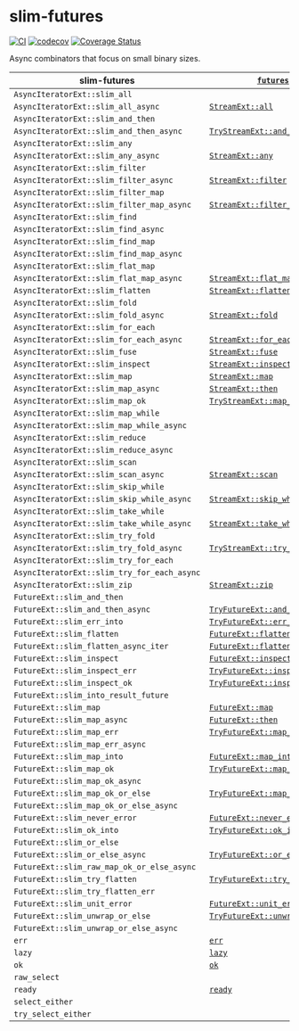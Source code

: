 # slim-futures

[![CI](https://github.com/EFanZh/slim-futures/actions/workflows/ci.yml/badge.svg)](https://github.com/EFanZh/slim-futures/actions/workflows/ci.yml)
[![codecov](https://codecov.io/gh/EFanZh/slim-futures/branch/main/graph/badge.svg)](https://codecov.io/gh/EFanZh/slim-futures)
[![Coverage Status](https://coveralls.io/repos/github/EFanZh/slim-futures/badge.svg?branch=main)](https://coveralls.io/github/EFanZh/slim-futures?branch=main)

Async combinators that focus on small binary sizes.

| slim-futures                                | [`futures`]                      |
| ------------------------------------------- | -------------------------------- |
| `AsyncIteratorExt::slim_all`                |                                  |
| `AsyncIteratorExt::slim_all_async`          | [`StreamExt::all`]               |
| `AsyncIteratorExt::slim_and_then`           |                                  |
| `AsyncIteratorExt::slim_and_then_async`     | [`TryStreamExt::and_then`]       |
| `AsyncIteratorExt::slim_any`                |                                  |
| `AsyncIteratorExt::slim_any_async`          | [`StreamExt::any`]               |
| `AsyncIteratorExt::slim_filter`             |                                  |
| `AsyncIteratorExt::slim_filter_async`       | [`StreamExt::filter`]            |
| `AsyncIteratorExt::slim_filter_map`         |                                  |
| `AsyncIteratorExt::slim_filter_map_async`   | [`StreamExt::filter_map`]        |
| `AsyncIteratorExt::slim_find`               |                                  |
| `AsyncIteratorExt::slim_find_async`         |                                  |
| `AsyncIteratorExt::slim_find_map`           |                                  |
| `AsyncIteratorExt::slim_find_map_async`     |                                  |
| `AsyncIteratorExt::slim_flat_map`           |                                  |
| `AsyncIteratorExt::slim_flat_map_async`     | [`StreamExt::flat_map`]          |
| `AsyncIteratorExt::slim_flatten`            | [`StreamExt::flatten`]           |
| `AsyncIteratorExt::slim_fold`               |                                  |
| `AsyncIteratorExt::slim_fold_async`         | [`StreamExt::fold`]              |
| `AsyncIteratorExt::slim_for_each`           |                                  |
| `AsyncIteratorExt::slim_for_each_async`     | [`StreamExt::for_each`]          |
| `AsyncIteratorExt::slim_fuse`               | [`StreamExt::fuse`]              |
| `AsyncIteratorExt::slim_inspect`            | [`StreamExt::inspect`]           |
| `AsyncIteratorExt::slim_map`                | [`StreamExt::map`]               |
| `AsyncIteratorExt::slim_map_async`          | [`StreamExt::then`]              |
| `AsyncIteratorExt::slim_map_ok`             | [`TryStreamExt::map_ok`]         |
| `AsyncIteratorExt::slim_map_while`          |                                  |
| `AsyncIteratorExt::slim_map_while_async`    |                                  |
| `AsyncIteratorExt::slim_reduce`             |                                  |
| `AsyncIteratorExt::slim_reduce_async`       |                                  |
| `AsyncIteratorExt::slim_scan`               |                                  |
| `AsyncIteratorExt::slim_scan_async`         | [`StreamExt::scan`]              |
| `AsyncIteratorExt::slim_skip_while`         |                                  |
| `AsyncIteratorExt::slim_skip_while_async`   | [`StreamExt::skip_while`]        |
| `AsyncIteratorExt::slim_take_while`         |                                  |
| `AsyncIteratorExt::slim_take_while_async`   | [`StreamExt::take_while`]        |
| `AsyncIteratorExt::slim_try_fold`           |                                  |
| `AsyncIteratorExt::slim_try_fold_async`     | [`TryStreamExt::try_fold`]       |
| `AsyncIteratorExt::slim_try_for_each`       |                                  |
| `AsyncIteratorExt::slim_try_for_each_async` |                                  |
| `AsyncIteratorExt::slim_zip`                | [`StreamExt::zip`]               |
| `FutureExt::slim_and_then`                  |                                  |
| `FutureExt::slim_and_then_async`            | [`TryFutureExt::and_then`]       |
| `FutureExt::slim_err_into`                  | [`TryFutureExt::err_into`]       |
| `FutureExt::slim_flatten`                   | [`FutureExt::flatten`]           |
| `FutureExt::slim_flatten_async_iter`        | [`FutureExt::flatten_stream`]    |
| `FutureExt::slim_inspect`                   | [`FutureExt::inspect`]           |
| `FutureExt::slim_inspect_err`               | [`TryFutureExt::inspect_err`]    |
| `FutureExt::slim_inspect_ok`                | [`TryFutureExt::inspect_ok`]     |
| `FutureExt::slim_into_result_future`        |                                  |
| `FutureExt::slim_map`                       | [`FutureExt::map`]               |
| `FutureExt::slim_map_async`                 | [`FutureExt::then`]              |
| `FutureExt::slim_map_err`                   | [`TryFutureExt::map_err`]        |
| `FutureExt::slim_map_err_async`             |                                  |
| `FutureExt::slim_map_into`                  | [`FutureExt::map_into`]          |
| `FutureExt::slim_map_ok`                    | [`TryFutureExt::map_ok`]         |
| `FutureExt::slim_map_ok_async`              |                                  |
| `FutureExt::slim_map_ok_or_else`            | [`TryFutureExt::map_ok_or_else`] |
| `FutureExt::slim_map_ok_or_else_async`      |                                  |
| `FutureExt::slim_never_error`               | [`FutureExt::never_error`]       |
| `FutureExt::slim_ok_into`                   | [`TryFutureExt::ok_into`]        |
| `FutureExt::slim_or_else`                   |                                  |
| `FutureExt::slim_or_else_async`             | [`TryFutureExt::or_else`]        |
| `FutureExt::slim_raw_map_ok_or_else_async`  |                                  |
| `FutureExt::slim_try_flatten`               | [`TryFutureExt::try_flatten`]    |
| `FutureExt::slim_try_flatten_err`           |                                  |
| `FutureExt::slim_unit_error`                | [`FutureExt::unit_error`]        |
| `FutureExt::slim_unwrap_or_else`            | [`TryFutureExt::unwrap_or_else`] |
| `FutureExt::slim_unwrap_or_else_async`      |                                  |
| `err`                                       | [`err`]                          |
| `lazy`                                      | [`lazy`]                         |
| `ok`                                        | [`ok`]                           |
| `raw_select`                                |                                  |
| `ready`                                     | [`ready`]                        |
| `select_either`                             |                                  |
| `try_select_either`                         |                                  |

[`futures`]: https://docs.rs/futures/latest/futures/
[`FutureExt::flatten`]: https://docs.rs/futures/latest/futures/future/trait.FutureExt.html#method.flatten
[`FutureExt::flatten_stream`]: https://docs.rs/futures/latest/futures/future/trait.FutureExt.html#method.flatten_stream
[`FutureExt::inspect`]: https://docs.rs/futures/latest/futures/future/trait.FutureExt.html#method.inspect
[`FutureExt::map`]: https://docs.rs/futures/latest/futures/future/trait.FutureExt.html#method.map
[`FutureExt::map_into`]: https://docs.rs/futures/latest/futures/future/trait.FutureExt.html#method.map_into
[`FutureExt::never_error`]: https://docs.rs/futures/latest/futures/future/trait.FutureExt.html#method.never_error
[`FutureExt::then`]: https://docs.rs/futures/latest/futures/future/trait.FutureExt.html#method.then
[`FutureExt::unit_error`]: https://docs.rs/futures/latest/futures/future/trait.FutureExt.html#method.unit_error
[`StreamExt::all`]: https://docs.rs/futures/latest/futures/stream/trait.StreamExt.html#method.all
[`StreamExt::any`]: https://docs.rs/futures/latest/futures/stream/trait.StreamExt.html#method.any
[`StreamExt::filter`]: https://docs.rs/futures/latest/futures/stream/trait.StreamExt.html#method.filter
[`StreamExt::filter_map`]: https://docs.rs/futures/latest/futures/stream/trait.StreamExt.html#method.filter_map
[`StreamExt::flat_map`]: https://docs.rs/futures/latest/futures/stream/trait.StreamExt.html#method.flat_map
[`StreamExt::flatten`]: https://docs.rs/futures/latest/futures/stream/trait.StreamExt.html#method.flatten
[`StreamExt::fold`]: https://docs.rs/futures/latest/futures/stream/trait.StreamExt.html#method.fold
[`StreamExt::for_each`]: https://docs.rs/futures/latest/futures/stream/trait.StreamExt.html#method.for_each
[`StreamExt::fuse`]: https://docs.rs/futures/latest/futures/stream/trait.StreamExt.html#method.fuse
[`StreamExt::inspect`]: https://docs.rs/futures/latest/futures/stream/trait.StreamExt.html#method.inspect
[`StreamExt::map`]: https://docs.rs/futures/latest/futures/stream/trait.StreamExt.html#method.map
[`StreamExt::scan`]: https://docs.rs/futures/latest/futures/stream/trait.StreamExt.html#method.scan
[`StreamExt::skip_while`]: https://docs.rs/futures/latest/futures/stream/trait.StreamExt.html#method.skip_while
[`StreamExt::take_while`]: https://docs.rs/futures/latest/futures/stream/trait.StreamExt.html#method.take_while
[`StreamExt::then`]: https://docs.rs/futures/latest/futures/stream/trait.StreamExt.html#method.then
[`StreamExt::zip`]: https://docs.rs/futures/latest/futures/stream/trait.StreamExt.html#method.zip
[`TryFutureExt::and_then`]: https://docs.rs/futures/latest/futures/future/trait.TryFutureExt.html#method.and_then
[`TryFutureExt::err_into`]: https://docs.rs/futures/latest/futures/future/trait.TryFutureExt.html#method.err_into
[`TryFutureExt::inspect_err`]: https://docs.rs/futures/latest/futures/future/trait.TryFutureExt.html#method.inspect_err
[`TryFutureExt::inspect_ok`]: https://docs.rs/futures/latest/futures/future/trait.TryFutureExt.html#method.inspect_ok
[`TryFutureExt::map_err`]: https://docs.rs/futures/latest/futures/future/trait.TryFutureExt.html#method.map_err
[`TryFutureExt::map_ok`]: https://docs.rs/futures/latest/futures/future/trait.TryFutureExt.html#method.map_ok
[`TryFutureExt::map_ok_or_else`]: https://docs.rs/futures/latest/futures/future/trait.TryFutureExt.html#method.map_ok_or_else
[`TryFutureExt::ok_into`]: https://docs.rs/futures/latest/futures/future/trait.TryFutureExt.html#method.ok_into
[`TryFutureExt::or_else`]: https://docs.rs/futures/latest/futures/future/trait.TryFutureExt.html#method.or_else
[`TryFutureExt::try_flatten`]: https://docs.rs/futures/latest/futures/future/trait.TryFutureExt.html#method.try_flatten
[`TryFutureExt::unwrap_or_else`]: https://docs.rs/futures/latest/futures/future/trait.TryFutureExt.html#method.unwrap_or_else
[`TryStreamExt::and_then`]: https://docs.rs/futures/latest/futures/stream/trait.TryStreamExt.html#method.and_then
[`TryStreamExt::map_ok`]: https://docs.rs/futures/latest/futures/stream/trait.TryStreamExt.html#method.map_ok
[`TryStreamExt::try_fold`]: https://docs.rs/futures/latest/futures/stream/trait.TryStreamExt.html#method.try_fold
[`err`]: https://docs.rs/futures/latest/futures/future/fn.err.html
[`lazy`]: https://docs.rs/futures/latest/futures/future/fn.lazy.html
[`ok`]: https://docs.rs/futures/latest/futures/future/fn.ok.html
[`ready`]: https://docs.rs/futures/latest/futures/future/fn.ready.html
